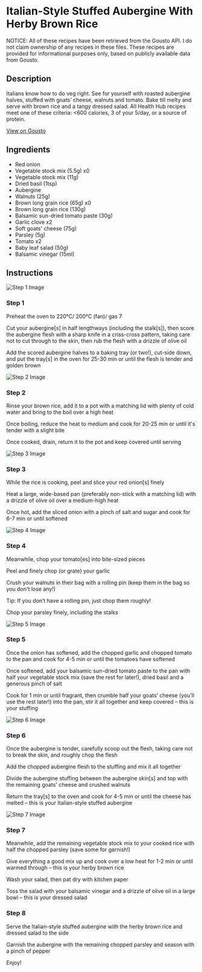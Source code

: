 # Italian-Style Stuffed Aubergine With Herby Brown Rice

NOTICE: All of these recipes have been retrieved from the Gousto API. I do not claim ownership of any recipes in these files. These recipes are provided for informational purposes only, based on publicly available data from Gousto.

## Description

Italians know how to do veg right. See for yourself with roasted aubergine halves, stuffed with goats’ cheese, walnuts and tomato. Bake till melty and serve with brown rice and a tangy dressed salad. All Health Hub recipes meet one of these criteria: <600 calories, 3 of your 5/day, or a source of protein.

[View on Gousto](https://www.gousto.co.uk/recipes/cookbook/italian-style-stuffed-aubergine-with-herby-brown-rice)

## Ingredients

- Red onion
- Vegetable stock mix (5.5g) x0
- Vegetable stock mix (11g)
- Dried basil (1tsp)
- Aubergine
- Walnuts (25g)
- Brown long grain rice (65g) x0
- Brown long grain rice (130g)
- Balsamic sun-dried tomato paste (30g)
- Garlic clove x2
- Soft goats' cheese (75g)
- Parsley (5g)
- Tomato x2
- Baby leaf salad (50g)
- Balsamic vinegar (15ml)

## Instructions

![Step 1 Image](https://production-media.gousto.co.uk/cms/recipe-step-image/step-1-1696241149745-x200.jpg)

### Step 1

Preheat the oven to 220°C/ 200°C (fan)/ gas 7

Cut your aubergine[s] in half lengthways (including the stalk[s]), then score the aubergine flesh with a sharp knife in a criss-cross pattern, taking care not to cut through to the skin, then rub the flesh with a drizzle of olive oil

Add the scored aubergine halves to a baking tray (or two!), cut-side down, and put the tray[s] in the oven for 25-30 min or until the flesh is tender and golden brown

![Step 2 Image](https://production-media.gousto.co.uk/cms/recipe-step-image/step-2-1696241152972-x200.jpg)

### Step 2

Rinse your brown rice, add it to a pot with a matching lid with plenty of cold water and bring to the boil over a high heat

Once boiling, reduce the heat to medium and cook for 20-25 min or until it's tender with a slight bite

Once cooked, drain, return it to the pot and keep covered until serving

![Step 3 Image](https://production-media.gousto.co.uk/cms/recipe-step-image/step-3-1696241156445-x200.jpg)

### Step 3

While the rice is cooking, peel and slice your red onion[s] finely

Heat a large, wide-based pan (preferably non-stick with a matching lid) with a drizzle of olive oil over a medium-high heat

Once hot, add the sliced onion with a pinch of salt and sugar and cook for 6-7 min or until softened

![Step 4 Image](https://production-media.gousto.co.uk/cms/recipe-step-image/step-4-1696241159773-x200.jpg)

### Step 4

Meanwhile, chop your tomato[es] into bite-sized pieces

Peel and finely chop (or grate) your garlic

Crush your walnuts in their bag with a rolling pin (keep them in the bag so you don't lose any!)

Tip: If you don’t have a rolling pin, just chop them roughly!

Chop your parsley finely, including the stalks

![Step 5 Image](https://production-media.gousto.co.uk/cms/recipe-step-image/step-5-1696241163686-x200.jpg)

### Step 5

Once the onion has softened, add the chopped garlic and chopped tomato to the pan and cook for 4-5 min or until the tomatoes have softened

Once softened, add your balsamic sun-dried tomato paste to the pan with half your vegetable stock mix (save the rest for later!), dried basil and a generous pinch of salt

Cook for 1 min or until fragrant, then crumble half your goats’ cheese (you’ll use the rest later!) into the pan, stir it all together and keep covered – this is your stuffing

![Step 6 Image](https://production-media.gousto.co.uk/cms/recipe-step-image/step-6-1696241166933-x200.jpg)

### Step 6

Once the aubergine is tender, carefully scoop out the flesh, taking care not to break the skin, and roughly chop the flesh

Add the chopped aubergine flesh to the stuffing and mix it all together

Divide the aubergine stuffing between the aubergine skin[s] and top with the remaining goats' cheese and crushed walnuts

Return the tray[s] to the oven and cook for 4-5 min or until the cheese has melted – this is your Italian-style stuffed aubergine

![Step 7 Image](https://production-media.gousto.co.uk/cms/recipe-step-image/step-7-1696241170531-x200.jpg)

### Step 7

Meanwhile, add the remaining vegetable stock mix to your cooked rice with half the chopped parsley (save some for garnish!)

Give everything a good mix up and cook over a low heat for 1-2 min or until warmed through – this is your herby brown rice

Wash your salad, then pat dry with kitchen paper

Toss the salad with your balsamic vinegar and a drizzle of olive oil in a large bowl – this is your dressed salad

### Step 8

Serve the Italian-style stuffed aubergine with the herby brown rice and dressed salad to the side

Garnish the aubergine with the remaining chopped parsley and season with a pinch of pepper

Enjoy!


